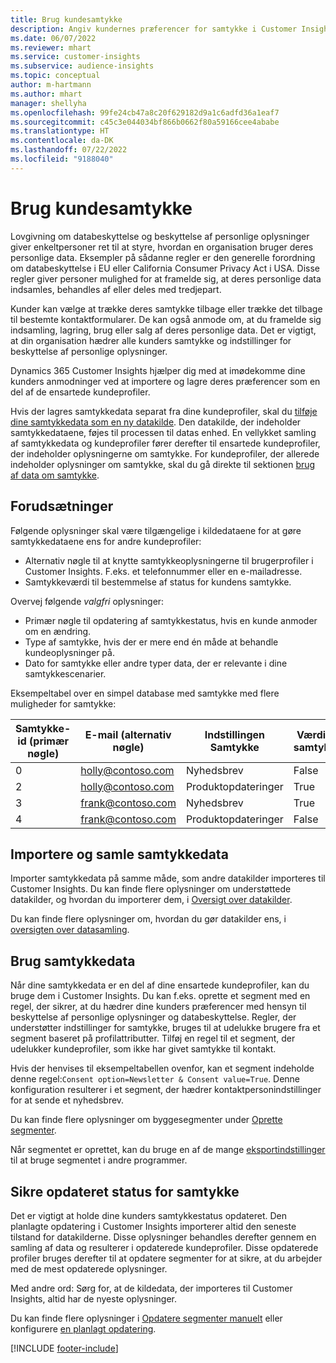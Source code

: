 ```yaml
---
title: Brug kundesamtykke
description: Angiv kundernes præferencer for samtykke i Customer Insights ved at importere data om dit samtykke.
ms.date: 06/07/2022
ms.reviewer: mhart
ms.service: customer-insights
ms.subservice: audience-insights
ms.topic: conceptual
author: m-hartmann
ms.author: mhart
manager: shellyha
ms.openlocfilehash: 99fe24cb47a8c20f629182d9a1c6adfd36a1eaf7
ms.sourcegitcommit: c45c3e044034bf866b0662f80a59166cee4ababe
ms.translationtype: HT
ms.contentlocale: da-DK
ms.lasthandoff: 07/22/2022
ms.locfileid: "9188040"
---
```

# <a name="use-customer-consent"></a>Brug kundesamtykke

Lovgivning om databeskyttelse og beskyttelse af personlige oplysninger giver enkeltpersoner ret til at styre, hvordan en organisation bruger deres personlige data. Eksempler på sådanne regler er den generelle forordning om databeskyttelse i EU eller California Consumer Privacy Act i USA. Disse regler giver personer mulighed for at framelde sig, at deres personlige data indsamles, behandles af eller deles med tredjepart.  

Kunder kan vælge at trække deres samtykke tilbage eller trække det tilbage til bestemte kontaktformularer. De kan også anmode om, at du framelde sig indsamling, lagring, brug eller salg af deres personlige data. Det er vigtigt, at din organisation hædrer alle kunders samtykke og indstillinger for beskyttelse af personlige oplysninger.  

Dynamics 365 Customer Insights hjælper dig med at imødekomme dine kunders anmodninger ved at importere og lagre deres præferencer som en del af de ensartede kundeprofiler.

Hvis der lagres samtykkedata separat fra dine kundeprofiler, skal du [tilføje dine samtykkedata som en ny datakilde](#import-and-unify-consent-data). Den datakilde, der indeholder samtykkedataene, føjes til processen til datas enhed. En vellykket samling af samtykkedata og kundeprofiler fører derefter til ensartede kundeprofiler, der indeholder oplysningerne om samtykke. For kundeprofiler, der allerede indeholder oplysninger om samtykke, skal du gå direkte til sektionen [brug af data om samtykke](#use-consent-data).

## <a name="prerequisites"></a>Forudsætninger

Følgende oplysninger skal være tilgængelige i kildedataene for at gøre samtykkedataene ens for andre kundeprofiler:

- Alternativ nøgle til at knytte samtykkeoplysningerne til brugerprofiler i Customer Insights. F.eks. et telefonnummer eller en e-mailadresse.
- Samtykkeværdi til bestemmelse af status for kundens samtykke.

Overvej følgende *valgfri* oplysninger:

- Primær nøgle til opdatering af samtykkestatus, hvis en kunde anmoder om en ændring.
- Type af samtykke, hvis der er mere end én måde at behandle kundeoplysninger på.
- Dato for samtykke eller andre typer data, der er relevante i dine samtykkescenarier.

Eksempeltabel over en simpel database med samtykke med flere muligheder for samtykke:

|Samtykke-id (primær nøgle)   |E-mail (alternativ nøgle)  |Indstillingen Samtykke  |Værdi af samtykke  |
|---------|---------|---------|---------|
|0    |  holly@contoso.com       |  Nyhedsbrev       |  False       |
|2    |  holly@contoso.com       |  Produktopdateringer       |  True       |
|3    |  frank@contoso.com       |  Nyhedsbrev       | True        |
|4    |  frank@contoso.com       |  Produktopdateringer       |  False       |

## <a name="import-and-unify-consent-data"></a>Importere og samle samtykkedata

Importer samtykkedata på samme måde, som andre datakilder importeres til Customer Insights. Du kan finde flere oplysninger om understøttede datakilder, og hvordan du importerer dem, i [Oversigt over datakilder](data-sources.md).

Du kan finde flere oplysninger om, hvordan du gør datakilder ens, i [oversigten over datasamling](data-unification.md).

## <a name="use-consent-data"></a>Brug samtykkedata

Når dine samtykkedata er en del af dine ensartede kundeprofiler, kan du bruge dem i Customer Insights. Du kan f.eks. oprette et segment med en regel, der sikrer, at du hædrer dine kunders præferencer med hensyn til beskyttelse af personlige oplysninger og databeskyttelse. Regler, der understøtter indstillinger for samtykke, bruges til at udelukke brugere fra et segment baseret på profilattributter. Tilføj en regel til et segment, der udelukker kundeprofiler, som ikke har givet samtykke til kontakt.

Hvis der henvises til eksempeltabellen ovenfor, kan et segment indeholde denne regel:`Consent option=Newsletter & Consent value=True`. Denne konfiguration resulterer i et segment, der hædrer kontaktpersonindstillinger for at sende et nyhedsbrev.

Du kan finde flere oplysninger om byggesegmenter under [Oprette segmenter](segment-builder.md).

Når segmentet er oprettet, kan du bruge en af de mange [eksportindstillinger](export-destinations.md) til at bruge segmentet i andre programmer.

## <a name="ensure-updated-consent-status"></a>Sikre opdateret status for samtykke

Det er vigtigt at holde dine kunders samtykkestatus opdateret. Den planlagte opdatering i Customer Insights importerer altid den seneste tilstand for datakilderne. Disse oplysninger behandles derefter gennem en samling af data og resulterer i opdaterede kundeprofiler. Disse opdaterede profiler bruges derefter til at opdatere segmenter for at sikre, at du arbejder med de mest opdaterede oplysninger.

Med andre ord: Sørg for, at de kildedata, der importeres til Customer Insights, altid har de nyeste oplysninger.

Du kan finde flere oplysninger i [Opdatere segmenter manuelt](segments.md#refresh-segments) eller konfigurere [en planlagt opdatering](system.md#schedule-tab).

[!INCLUDE [footer-include](includes/footer-banner.md)]
